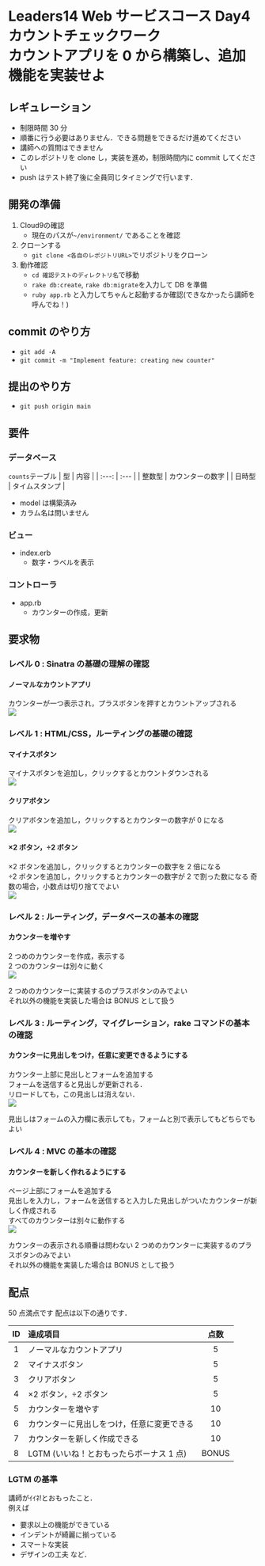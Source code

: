 # Leaders14 Web サービスコース Day4 カウントチェックワーク<br>カウントアプリを 0 から構築し、追加機能を実装せよ

## レギュレーション

- 制限時間 30 分
- 順番に行う必要はありません．できる問題をできるだけ進めてください
- 講師への質問はできません
- このレポジトリを clone し，実装を進め，制限時間内に commit してください
- push はテスト終了後に全員同じタイミングで行います．

## 開発の準備

1. Cloud9の確認
    - 現在のパスが`~/environment/` であることを確認
2. クローンする
    - `git clone <各自のレポジトリURL>`でリポジトリをクローン
3. 動作確認
    - `cd 確認テストのディレクトリ名`で移動
    - `rake db:create`, `rake db:migrate`を入力して DB を準備
    - `ruby app.rb` と入力してちゃんと起動するか確認(できなかったら講師を呼んでね！)

## commit のやり方

- `git add -A`
- `git commit -m "Implement feature: creating new counter"`

## 提出のやり方

- `git push origin main`

## 要件

### データベース

`counts`テーブル
| 型 | 内容 |
| :---: | :--- |
| 整数型 | カウンターの数字 |
| 日時型 | タイムスタンプ |

- model は構築済み
- カラム名は問いません

### ビュー

- index.erb
  - 数字・ラベルを表示

### コントローラ

- app.rb
  - カウンターの作成，更新

## 要求物

### レベル 0 : Sinatra の基礎の理解の確認

#### ノーマルなカウントアプリ

カウンターが一つ表示され，プラスボタンを押すとカウントアップされる  
<img src="https://image.docbase.io/uploads/5f0f4151-cfb1-4c7b-a39f-b94ced75c180.png">

### レベル 1 : HTML/CSS，ルーティングの基礎の確認

#### マイナスボタン

マイナスボタンを追加し，クリックするとカウントダウンされる  
<img src="https://image.docbase.io/uploads/9472cf09-7d02-4370-84d8-4f60e19a6cf6.png">

#### クリアボタン

クリアボタンを追加し，クリックするとカウンターの数字が 0 になる  
<img src="https://image.docbase.io/uploads/2c032741-f65b-428f-ac31-2e054e1b1387.png">

#### ×2 ボタン，÷2 ボタン

×2 ボタンを追加し，クリックするとカウンターの数字を 2 倍になる  
÷2 ボタンを追加し，クリックするとカウンターの数字が 2 で割った数になる
奇数の場合，小数点は切り捨てでよい  
<img src="https://image.docbase.io/uploads/4c66a69e-8ac0-470c-8b9c-3a154cbb62f3.png">

### レベル 2 : ルーティング，データベースの基本の確認

#### カウンターを増やす

2 つめのカウンターを作成，表示する  
2 つのカウンターは別々に動く  
<img src="https://image.docbase.io/uploads/d9c8a378-279c-4f76-8612-ea65653e0e9a.png">

2 つめのカウンターに実装するのプラスボタンのみでよい  
それ以外の機能を実装した場合は BONUS として扱う

### レベル 3 : ルーティング，マイグレーション，rake コマンドの基本の確認

#### カウンターに見出しをつけ，任意に変更できるようにする

カウンター上部に見出しとフォームを追加する  
フォームを送信すると見出しが更新される．  
リロードしても，この見出しは消えない．  
<img src="https://image.docbase.io/uploads/30466a50-1b2f-4aba-b252-bfb85f47940f.png">

見出しはフォームの入力欄に表示しても，フォームと別で表示してもどちらでもよい

### レベル 4 : MVC の基本の確認

#### カウンターを新しく作れるようにする

ページ上部にフォームを追加する  
見出しを入力し，フォームを送信すると入力した見出しがついたカウンターが新しく作成される  
すべてのカウンターは別々に動作する  
<img src="https://image.docbase.io/uploads/e28aa0d9-6dee-4099-bf82-65d9bd9498a7.png">

カウンターの表示される順番は問わない
2 つめのカウンターに実装するのプラスボタンのみでよい  
それ以外の機能を実装した場合は BONUS として扱う

## 配点

50 点満点です
配点は以下の通りです．

| ID  | 達成項目                                   | 点数  |
| :-: | :----------------------------------------- | :---: |
|  1  | ノーマルなカウントアプリ                   |   5   |
|  2  | マイナスボタン                             |   5   |
|  3  | クリアボタン                               |   5   |
|  4  | ×2 ボタン，÷2 ボタン                       |   5   |
|  5  | カウンターを増やす                         |  10   |
|  6  | カウンターに見出しをつけ，任意に変更できる |  10   |
|  7  | カウンターを新しく作成できる               |  10   |
|  8  | LGTM (いいね！とおもったらボーナス 1 点)   | BONUS |

### LGTM の基準

講師がｲｲﾈ!とおもったこと．  
例えば

- 要求以上の機能ができている
- インデントが綺麗に揃っている
- スマートな実装
- デザインの工夫
  など．
